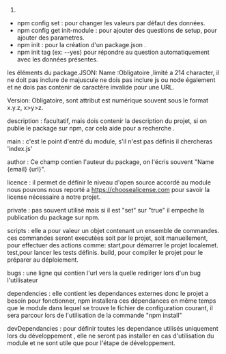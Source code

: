 1.
- npm config set <key> <value> : pour changer les valeurs par défaut des données.
- npm config get init-module : pour ajouter des questions de setup, pour ajouter des parametres.
- npm init : pour la création d'un package.json .
- npm init tag (ex: --yes) pour répondre au question automatiquement avec les données présentes.

les éléments du package.JSON: 
Name :Obligatoire ,limité a 214 character, il ne doit pas inclure de majuscule ne dois pas inclure js ou node également et ne dois pas contenir de caractère invalide pour une URL.

Version: Obligatoire, sont attribut est numérique souvent sous le format x.y.z,  x>y>z.

description : facultatif, mais dois contenir la description du projet, si on publie le package sur npm, car cela aide pour a recherche .

main : c'est le point d'entré du module, s'il n'est pas définis il chercheras 'index.js'

author : Ce champ contien l'auteur du package, on l'écris souvent "Name {email} {url}".

licence : il permet de définir le niveau d'open source accordé au module nous pouvons nous reporté a https://choosealicense.com pour savoir la license nécessaire a notre projet.

private : pas souvent utilisé mais si il est "set" sur "true" il empeche la publication du package sur npm.

scripts : elle a pour valeur un objet contenant un ensemble de commandes. ces commandes seront executées soit par le projet, soit manuellement, pour effectuer des actions comme: 
start,pour démarrer le projet localemet.
test,pour lancer les tests définis.
build, pour compiler le projet pour le préparer au déploiement.

bugs : une ligne qui contien l'url vers la quelle rediriger lors d'un bug l'utilisateur

dependencies : 
elle contient les dependances externes donc le projet a besoin pour fonctionner, npm installera ces dépendances en même temps que le module dans lequel se trouve le fichier de configuration courant, il sera parcour lors de l'utilisation de la commande "npm install"

devDependancies : 
pour définir toutes les dependance utilisés uniquement lors du développement , elle ne seront pas installer en cas d'utilisation du module et ne sont utile que pour l'étape de développement.
